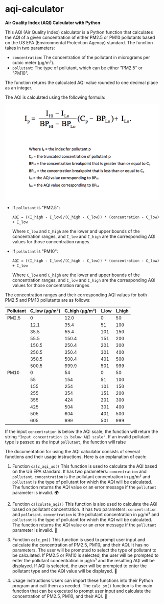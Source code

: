 # aqi-calculator
**Air Quality Index (AQI) Calculator with Python**

This AQI (Air Quality Index) calculator is a Python function that calculates the AQI of a given concentration of either PM2.5 or PM10 pollutants based on the US EPA (Environmental Protection Agency) standard. The function takes in two parameters:

- `concentration`: The concentration of the pollutant in micrograms per cubic meter (μg/m³).
- `pollutant`: The type of pollutant, which can be either "PM2.5" or "PM10".

The function returns the calculated AQI value rounded to one decimal place as an integer.

The AQI is calculated using the following formula:

![aqi-formula](https://github.com/HardjunoIndracahya/aqi-calculator/blob/main/AQI-formula.png?raw=true)

- If `pollutant` is "PM2.5":
  ```
  AQI = ((I_high - I_low)/(C_high - C_low)) * (concentration - C_low) + I_low
  ```
  Where `C_low` and `C_high` are the lower and upper bounds of the concentration ranges, and `I_low` and `I_high` are the corresponding AQI values for those concentration ranges.
  
- If `pollutant` is "PM10":
  ```
  AQI = ((I_high - I_low)/(C_high - C_low)) * (concentration - C_low) + I_low
  ```
  Where `C_low` and `C_high` are the lower and upper bounds of the concentration ranges, and `I_low` and `I_high` are the corresponding AQI values for those concentration ranges.

The concentration ranges and their corresponding AQI values for both PM2.5 and PM10 pollutants are as follows:

| Pollutant | C_low (μg/m³) | C_high (μg/m³) | I_low | I_high |
|-----------|---------------|----------------|-------|--------|
| PM2.5     | 0             | 12.0           | 0     | 50     |
|           | 12.1          | 35.4           | 51    | 100    |
|           | 35.5          | 55.4           | 101   | 150    |
|           | 55.5          | 150.4          | 151   | 200    |
|           | 150.5         | 250.4          | 201   | 300    |
|           | 250.5         | 350.4          | 301   | 400    |
|           | 350.5         | 500.4          | 401   | 500    |
|           | 500.5         | 999.9          | 501   | 999    |
| PM10      | 0             | 54             | 0     | 50     |
|           | 55            | 154            | 51    | 100    |
|           | 155           | 254            | 101   | 150    |
|           | 255           | 354            | 151   | 200    |
|           | 355           | 424            | 201   | 300    |
|           | 425           | 504            | 301   | 400    |
|           | 505           | 604            | 401   | 500    |
|           | 605           | 999            | 501   | 999    |

If the input `concentration` is below the AQI scale, the function will return the string `"Input concentration is below AQI scale"`. If an invalid pollutant type is passed as the input `pollutant`, the function will raise

The documentation for using the AQI calculator consists of several functions and their usage instructions. Here is an explanation of each:

1. Function `calc_aqi_us()`
This function is used to calculate the AQI based on the US EPA standard. It has two parameters: `concentration` and `pollutant`. `concentration` is the pollutant concentration in µg/m³ and `pollutant` is the type of pollutant for which the AQI will be calculated. The function returns the AQI value or an error message if the `pollutant` parameter is invalid. 🌍

2. Function `calculate_aqi()`
This function is also used to calculate the AQI based on pollutant concentration. It has two parameters: `concentration` and `pollutant`. `concentration` is the pollutant concentration in µg/m³ and `pollutant` is the type of pollutant for which the AQI will be calculated. The function returns the AQI value or an error message if the `pollutant` parameter is invalid. 🔬

3. Function `calc_pm()`
This function is used to prompt user input and calculate the concentration of PM2.5, PM10, and their AQI. It has no parameters. The user will be prompted to select the type of pollutant to be calculated. If PM2.5 or PM10 is selected, the user will be prompted to enter the pollutant concentration in µg/m³ and the resulting AQI will be displayed. If AQI is selected, the user will be prompted to enter the pollutant type and the AQI value will be displayed. 🤖

4. Usage instructions
Users can import these functions into their Python program and call them as needed. The `calc_pm()` function is the main function that can be executed to prompt user input and calculate the concentration of PM2.5, PM10, and their AQI. 🚀
